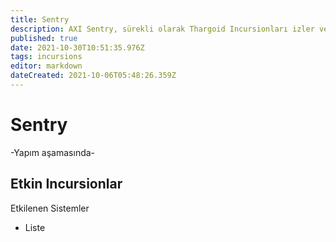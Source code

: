 ```yaml
---
title: Sentry
description: AXI Sentry, sürekli olarak Thargoid Incursionları izler ve gerçek zamanlı bilgi verir.
published: true
date: 2021-10-30T10:51:35.976Z
tags: incursions
editor: markdown
dateCreated: 2021-10-06T05:48:26.359Z
---
```


# Sentry
-Yapım aşamasında-

## Etkin Incursionlar
Etkilenen Sistemler
- Liste